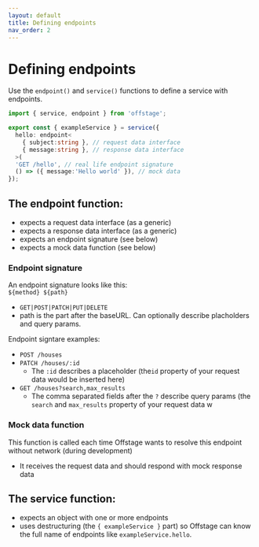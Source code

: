 ```yaml
---
layout: default
title: Defining endpoints
nav_order: 2
---
```


# Defining endpoints


Use the `endpoint()` and `service()` functions to define a service with endpoints.
```ts
import { service, endpoint } from 'offstage';

export const { exampleService } = service({
  hello: endpoint<
    { subject:string }, // request data interface
    { message:string }, // response data interface
  >(
  'GET /hello', // real life endpoint signature
  () => ({ message:'Hello world' }), // mock data
});

```
## The endpoint function:
- expects a request data interface (as a generic)
- expects a response data interface (as a generic)
- expects an endpoint signature (see below)
- expects a mock data function (see below)

### Endpoint signature

An endpoint signature looks like this:  
`${method} ${path}`
- `GET|POST|PATCH|PUT|DELETE`
- path is the part after the baseURL. Can optionally describe placholders and query params.

Endpoint signtare examples:
- `POST /houses`
- `PATCH /houses/:id`
  - The `:id` describes a placeholder (the`id` property of your request data would be inserted here)
- `GET /houses?search,max_results`
  - The comma separated fields after the `?` describe query params (the `search` and `max_results` property of your request data w

### Mock data function
This function is called each time Offstage wants to resolve this endpoint without network (during development)

- It receives the request data and should respond with mock response data

## The service function:
- expects an object with one or more endpoints
- uses destructuring (the `{ exampleService }` part) so Offstage can know the full name of endpoints like `exampleService.hello`.

